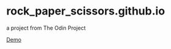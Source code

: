 # rock_paper_scissors.github.io

a project from The Odin Project

[Demo](https://nguyen-thanh-luan-github.github.io/rock-paper-scissors.github.io/)
